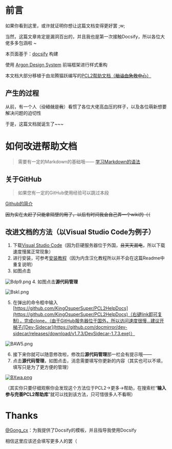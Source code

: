 # 前言
如果你看到这里，或许就证明你想让这篇文档变得更好罢 ;w;

当然，这篇文章肯定是漏洞百出的，并且我也是第一次接触Docsify，所以各位大佬多多包涵啦
~

本页面基于：[docsify](https://docsify.js.org/) 构建

使用 [Argon Design System](https://www.creative-tim.com/product/argon-design-system) 前端框架进行样式重构

本文档大部分移植于由龙腾猫跃编写的[PCL2帮助文档（~~脑溢血急救中心~~）](https://shimo.im/docs/qKPttVvXKqPD8YDC)
## 产生的过程
从前，有一个人（~~没错就是我~~）看惯了各位大佬高血压的样子，以及各位萌新想要解决问题的迫切性

于是，这篇文档就诞生了~~~

# 如何改进帮助文档
> 需要有一定的Markdown的基础哦—— [学习Markdown的语法](https://www.runoob.com/markdown/md-tutorial.html)
## 关于GitHub
> 如果您有一定的GitHub使用经验可以跳过本段

[Github的简介](https://github.com/BakaXL-Support/BakaXL-QA-docs/wiki/%E5%85%B3%E4%BA%8EGithub)

~~因为实在太赶了只能拿隔壁的用了，以后有时间我会自己弄一个wiki的（（~~
## 改进文档的方法（以Visual Studio Code为例子）
1. 下载[Visual Studio Code](https://code.visualstudio.com/sha/download?build=stable&os=win32-x64-user)（因为巨硬服务器位于外国，~~且天天漏电~~，所以下载速度慢属正常现象）
2. 进行安装，可参考[安装教程](https://blog.csdn.net/mankl/article/details/122784271)（因为内含汉化教程所以并不会在这篇Readme中重复说明）
3. 如图点击

![Bdp9.png](https://cdn-pic.gcxstudio.cn/2022/04/30/Bdp9.png)
4. 如图点击**源代码管理**

![Bskl.png](https://cdn-pic.gcxstudio.cn/2022/04/30/Bskl.png)

5. 在弹出的命令框中输入[https://github.com/KingOsuperSuper/PCL2HelpDocs](https://github.com/KingOsuperSuper/PCL2HelpDocs)（右键link即可复制），完成clone，（由于GitHub服务器位于国外，所以访问速度很慢...建议开梯子/[Dev-Sidecar](https://github.com/docmirror/dev-sidecar/releases/download/v1.7.3/DevSidecar-1.7.3.exe)）

![BAW5.png](https://cdn-pic.gcxstudio.cn/2022/04/30/BAW5.png)

6. 接下来你就可以随意修改啦，修改后**源代码管理**那一栏会有提示哦——
7. 点击**源代码管理**，如图点击，消息需要填写你更新的内容（其实也可以不填，填写只是为了更方便的管理）

[![BXwa.png](https://cdn-pic.gcxstudio.cn/2022/04/30/BXwa.png)](https://pic.gcxstudio.cn/image/BXwa)

（其实你只要仔细观察你会发现这个方法位于PCL2→更多→帮助，在搜索栏“**输入参与完善PCL2帮助库**”就可以找到该方法，只可惜很多人不看啊）
# Thanks
[@Gong_cx](new.gcxstudio.cn)：为我提供了Docsify的模板，并且指导我使用Docsify

相信这里应该还会填写更多人的罢（

